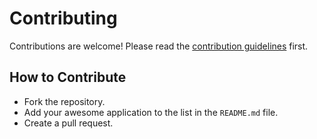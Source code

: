 # Contributing

Contributions are welcome! Please read the [contribution guidelines](CONTRIBUTING.md) first.

## How to Contribute

- Fork the repository.
- Add your awesome application to the list in the `README.md` file.
- Create a pull request.